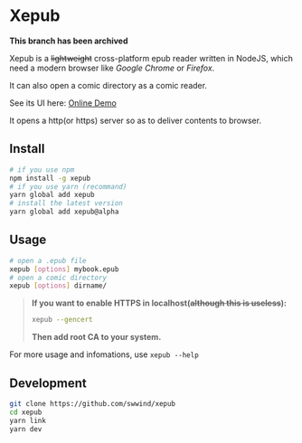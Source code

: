 # Xepub

**This branch has been archived**

Xepub is a ~~lightweight~~ cross-platform epub reader written in NodeJS, which need a modern browser like *Google Chrome* or *Firefox*.

It can also open a comic directory as a comic reader.

See its UI here: [Online Demo](https://hk.swwind.me:23333)

It opens a http(or https) server so as to deliver contents to browser.

## Install

```bash
# if you use npm
npm install -g xepub
# if you use yarn (recommand)
yarn global add xepub
# install the latest version
yarn global add xepub@alpha
```

## Usage

```bash
# open a .epub file
xepub [options] mybook.epub
# open a comic directory
xepub [options] dirname/
```

> **If you want to enable HTTPS in localhost(~~although this is useless~~):**
> 
> ```bash
> xepub --gencert
> ```
> 
> **Then add root CA to your system.**

For more usage and infomations, use `xepub --help`

## Development

```bash
git clone https://github.com/swwind/xepub
cd xepub
yarn link
yarn dev
```
